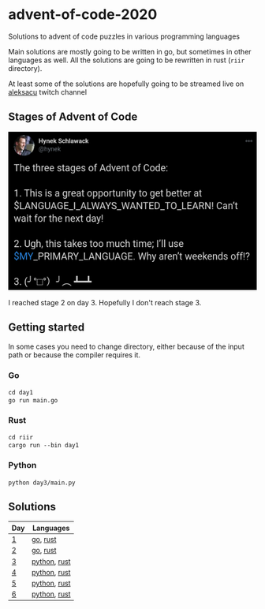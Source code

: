 # advent-of-code-2020

Solutions to advent of code puzzles in various programming languages

Main solutions are mostly going to be written in go, but sometimes in other languages
as well. All the solutions are going to be rewritten in rust (`riir` directory).

At least some of the solutions are hopefully going to be streamed live on [aleksacu](https://twitch.tv/aleksacu)
twitch channel

## Stages of Advent of Code

![aoc-stages](aoc-stages.png)

I reached stage 2 on day 3. Hopefully I don't reach stage 3.

## Getting started

In some cases you need to change directory, either because of the input path or
because the compiler requires it.

### Go

```shell script
cd day1
go run main.go
```

### Rust

```shell script
cd riir
cargo run --bin day1
```

### Python

```shell script
python day3/main.py
```

## Solutions

| Day                                      | Languages                                         |
| ---------------------------------------- | ------------------------------------------------- |
| [1](https://adventofcode.com/2020/day/1) | [go](day1/main.go), [rust](riir/day1/main.rs)     |
| [2](https://adventofcode.com/2020/day/2) | [go](day2/main.go), [rust](riir/day2/main.rs)     |
| [3](https://adventofcode.com/2020/day/3) | [python](day3/main.py), [rust](riir/day3/main.rs) |
| [4](https://adventofcode.com/2020/day/4) | [python](day4/main.py), [rust](riir/day4/main.rs) |
| [5](https://adventofcode.com/2020/day/5) | [python](day5/main.py), [rust](riir/day5/main.rs) |
| [6](https://adventofcode.com/2020/day/6) | [python](day6/main.py), [rust](riir/day6/main.rs) |
